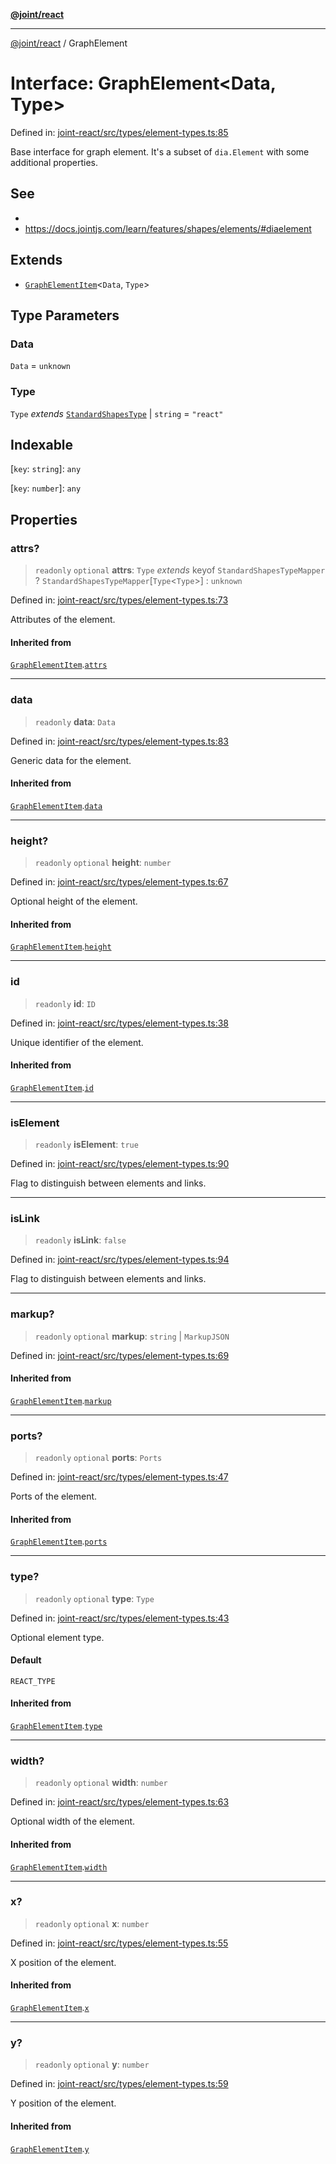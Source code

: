 [**@joint/react**](../README.md)

***

[@joint/react](../README.md) / GraphElement

# Interface: GraphElement\<Data, Type\>

Defined in: [joint-react/src/types/element-types.ts:85](https://github.com/samuelgja/joint/blob/main/packages/joint-react/src/types/element-types.ts#L85)

Base interface for graph element.
It's a subset of `dia.Element` with some additional properties.

## See

 - 
 - https://docs.jointjs.com/learn/features/shapes/elements/#diaelement

## Extends

- [`GraphElementItem`](GraphElementItem.md)\<`Data`, `Type`\>

## Type Parameters

### Data

`Data` = `unknown`

### Type

`Type` *extends* [`StandardShapesType`](../type-aliases/StandardShapesType.md) \| `string` = `"react"`

## Indexable

\[`key`: `string`\]: `any`

\[`key`: `number`\]: `any`

## Properties

### attrs?

> `readonly` `optional` **attrs**: `Type` *extends* keyof `StandardShapesTypeMapper` ? `StandardShapesTypeMapper`\[`Type`\<`Type`\>\] : `unknown`

Defined in: [joint-react/src/types/element-types.ts:73](https://github.com/samuelgja/joint/blob/main/packages/joint-react/src/types/element-types.ts#L73)

Attributes of the element.

#### Inherited from

[`GraphElementItem`](GraphElementItem.md).[`attrs`](GraphElementItem.md#attrs)

***

### data

> `readonly` **data**: `Data`

Defined in: [joint-react/src/types/element-types.ts:83](https://github.com/samuelgja/joint/blob/main/packages/joint-react/src/types/element-types.ts#L83)

Generic data for the element.

#### Inherited from

[`GraphElementItem`](GraphElementItem.md).[`data`](GraphElementItem.md#data-1)

***

### height?

> `readonly` `optional` **height**: `number`

Defined in: [joint-react/src/types/element-types.ts:67](https://github.com/samuelgja/joint/blob/main/packages/joint-react/src/types/element-types.ts#L67)

Optional height of the element.

#### Inherited from

[`GraphElementItem`](GraphElementItem.md).[`height`](GraphElementItem.md#height)

***

### id

> `readonly` **id**: `ID`

Defined in: [joint-react/src/types/element-types.ts:38](https://github.com/samuelgja/joint/blob/main/packages/joint-react/src/types/element-types.ts#L38)

Unique identifier of the element.

#### Inherited from

[`GraphElementItem`](GraphElementItem.md).[`id`](GraphElementItem.md#id)

***

### isElement

> `readonly` **isElement**: `true`

Defined in: [joint-react/src/types/element-types.ts:90](https://github.com/samuelgja/joint/blob/main/packages/joint-react/src/types/element-types.ts#L90)

Flag to distinguish between elements and links.

***

### isLink

> `readonly` **isLink**: `false`

Defined in: [joint-react/src/types/element-types.ts:94](https://github.com/samuelgja/joint/blob/main/packages/joint-react/src/types/element-types.ts#L94)

Flag to distinguish between elements and links.

***

### markup?

> `readonly` `optional` **markup**: `string` \| `MarkupJSON`

Defined in: [joint-react/src/types/element-types.ts:69](https://github.com/samuelgja/joint/blob/main/packages/joint-react/src/types/element-types.ts#L69)

#### Inherited from

[`GraphElementItem`](GraphElementItem.md).[`markup`](GraphElementItem.md#markup)

***

### ports?

> `readonly` `optional` **ports**: `Ports`

Defined in: [joint-react/src/types/element-types.ts:47](https://github.com/samuelgja/joint/blob/main/packages/joint-react/src/types/element-types.ts#L47)

Ports of the element.

#### Inherited from

[`GraphElementItem`](GraphElementItem.md).[`ports`](GraphElementItem.md#ports)

***

### type?

> `readonly` `optional` **type**: `Type`

Defined in: [joint-react/src/types/element-types.ts:43](https://github.com/samuelgja/joint/blob/main/packages/joint-react/src/types/element-types.ts#L43)

Optional element type.

#### Default

`REACT_TYPE`

#### Inherited from

[`GraphElementItem`](GraphElementItem.md).[`type`](GraphElementItem.md#type-1)

***

### width?

> `readonly` `optional` **width**: `number`

Defined in: [joint-react/src/types/element-types.ts:63](https://github.com/samuelgja/joint/blob/main/packages/joint-react/src/types/element-types.ts#L63)

Optional width of the element.

#### Inherited from

[`GraphElementItem`](GraphElementItem.md).[`width`](GraphElementItem.md#width)

***

### x?

> `readonly` `optional` **x**: `number`

Defined in: [joint-react/src/types/element-types.ts:55](https://github.com/samuelgja/joint/blob/main/packages/joint-react/src/types/element-types.ts#L55)

X position of the element.

#### Inherited from

[`GraphElementItem`](GraphElementItem.md).[`x`](GraphElementItem.md#x)

***

### y?

> `readonly` `optional` **y**: `number`

Defined in: [joint-react/src/types/element-types.ts:59](https://github.com/samuelgja/joint/blob/main/packages/joint-react/src/types/element-types.ts#L59)

Y position of the element.

#### Inherited from

[`GraphElementItem`](GraphElementItem.md).[`y`](GraphElementItem.md#y)
